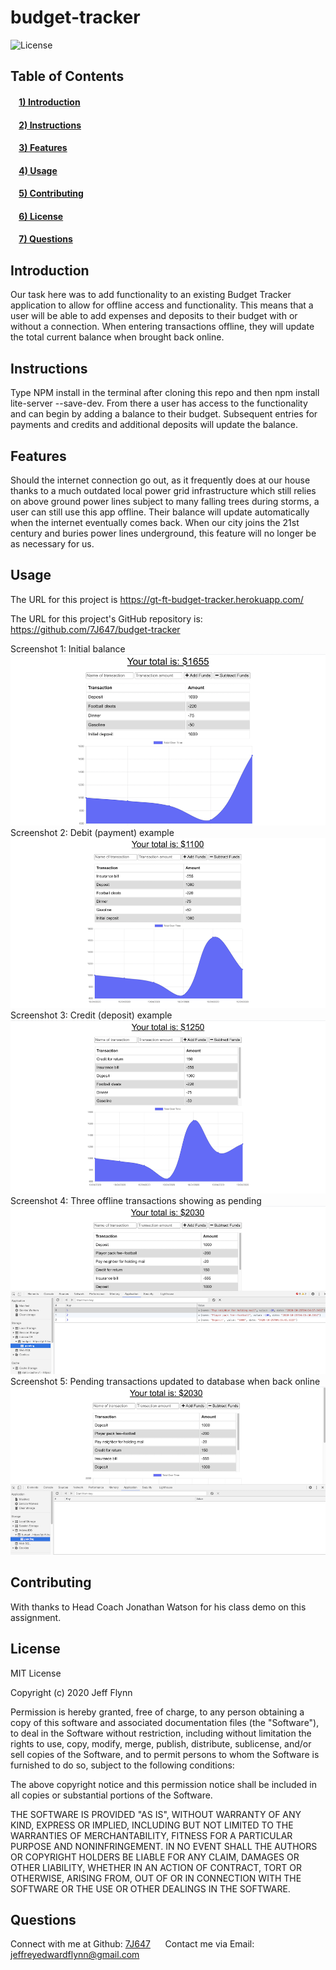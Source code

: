 # budget-tracker

![License](https://img.shields.io/badge/license-MIT-green)
## Table of Contents
#### &nbsp;&nbsp;&nbsp;&nbsp;[1)&nbsp;Introduction](#introduction)
#### &nbsp;&nbsp;&nbsp;&nbsp;[2)&nbsp;Instructions](#instructions)
#### &nbsp;&nbsp;&nbsp;&nbsp;[3)&nbsp;Features](#features)
#### &nbsp;&nbsp;&nbsp;&nbsp;[4)&nbsp;Usage](#usage)
#### &nbsp;&nbsp;&nbsp;&nbsp;[5)&nbsp;Contributing](#contributing)
#### &nbsp;&nbsp;&nbsp;&nbsp;[6)&nbsp;License](#license)
#### &nbsp;&nbsp;&nbsp;&nbsp;[7)&nbsp;Questions](#questions)   

## Introduction 

Our task here was to add functionality to an existing Budget Tracker application to allow for offline access and functionality.  This means that a user will be able to add expenses and deposits to their budget with or without a connection.  When entering transactions offline, they will update the total current balance when brought back online.

## Instructions

Type NPM install in the terminal after cloning this repo and then npm install lite-server --save-dev.  From there a user has access to the functionality and can begin by adding a balance to their budget.  Subsequent entries for payments and credits and additional deposits will update the balance.  

## Features

Should the internet connection go out, as it frequently does at our house thanks to a much outdated local power grid infrastructure which still relies on above ground power lines subject to many falling trees during storms, a user can still use this app offline.  Their balance will update automatically when the internet eventually comes back.  When our city joins the 21st century and buries power lines underground, this feature will no longer be as necessary for us.

## Usage

The URL for this project is https://gt-ft-budget-tracker.herokuapp.com/

The URL for this project's GitHub repository is: https://github.com/7J647/budget-tracker

Screenshot 1:  Initial balance
<br>
<img src ="./image1.png" alt= "Budget Tracker starting balance">
<br>
Screenshot 2:  Debit (payment) example
<img src ="./image2.png" alt= "Budget Tracker subtract payment">
<br>
Screenshot 3:  Credit (deposit) example
<img src ="./image3.png" alt= "Budget Tracker add deposit">
<br>
Screenshot 4:  Three offline transactions showing as pending
<img src ="./image4.png" alt= "Budget Tracker offline transactions">
<br>
Screenshot 5:  Pending transactions updated to database when back online
<img src ="./image5.png" alt= "Budget Tracker updating transactions">

## Contributing

With thanks to Head Coach Jonathan Watson for his class demo on this assignment. 

## License

MIT License

Copyright (c) 2020 Jeff Flynn

Permission is hereby granted, free of charge, to any person obtaining a copy
of this software and associated documentation files (the "Software"), to deal
in the Software without restriction, including without limitation the rights
to use, copy, modify, merge, publish, distribute, sublicense, and/or sell
copies of the Software, and to permit persons to whom the Software is
furnished to do so, subject to the following conditions:

The above copyright notice and this permission notice shall be included in all
copies or substantial portions of the Software.

THE SOFTWARE IS PROVIDED "AS IS", WITHOUT WARRANTY OF ANY KIND, EXPRESS OR
IMPLIED, INCLUDING BUT NOT LIMITED TO THE WARRANTIES OF MERCHANTABILITY,
FITNESS FOR A PARTICULAR PURPOSE AND NONINFRINGEMENT. IN NO EVENT SHALL THE
AUTHORS OR COPYRIGHT HOLDERS BE LIABLE FOR ANY CLAIM, DAMAGES OR OTHER
LIABILITY, WHETHER IN AN ACTION OF CONTRACT, TORT OR OTHERWISE, ARISING FROM,
OUT OF OR IN CONNECTION WITH THE SOFTWARE OR THE USE OR OTHER DEALINGS IN THE
SOFTWARE.

## Questions

Connect with me at Github: <a href="https://github.com/7J647">7J647</a> &nbsp;&nbsp;&nbsp;&nbsp;
Contact me via Email: [jeffreyedwardflynn@gmail.com](mailto:jeffreyedwardflynn@gmail.com)
